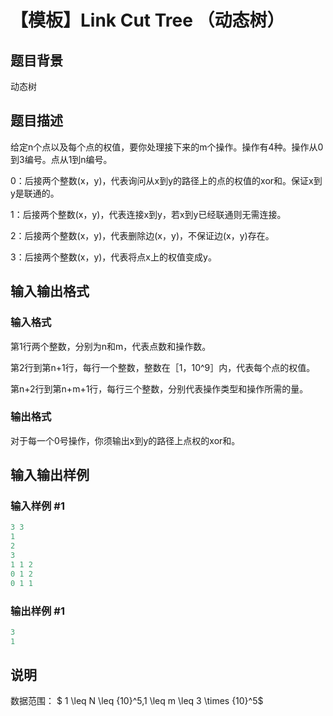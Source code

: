 # 【模板】Link Cut Tree （动态树）

## 题目背景

动态树

## 题目描述

给定n个点以及每个点的权值，要你处理接下来的m个操作。操作有4种。操作从0到3编号。点从1到n编号。

0：后接两个整数(x，y)，代表询问从x到y的路径上的点的权值的xor和。保证x到y是联通的。

1：后接两个整数(x，y)，代表连接x到y，若x到y已经联通则无需连接。

2：后接两个整数(x，y)，代表删除边(x，y)，不保证边(x，y)存在。

3：后接两个整数(x，y)，代表将点x上的权值变成y。

## 输入输出格式

### 输入格式

第1行两个整数，分别为n和m，代表点数和操作数。

第2行到第n+1行，每行一个整数，整数在［1，10^9］内，代表每个点的权值。

第n+2行到第n+m+1行，每行三个整数，分别代表操作类型和操作所需的量。

### 输出格式

对于每一个0号操作，你须输出x到y的路径上点权的xor和。

## 输入输出样例

### 输入样例 #1

```cpp
3 3 
1
2
3
1 1 2
0 1 2 
0 1 1
```


### 输出样例 #1

```cpp
3
1

```
## 说明

数据范围： $ 1 \leq N \leq {10}^5,1 \leq m \leq 3 \times {10}^5$

